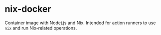# nix-docker
Container image with Nodej.js and Nix. Intended for action runners to use `nix` and run Nix-related operations.
